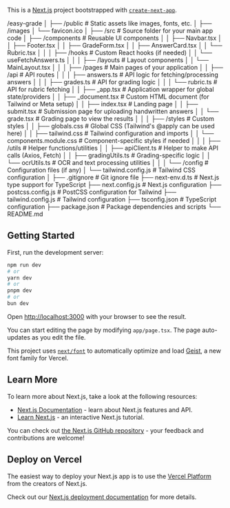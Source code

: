 This is a [Next.js](https://nextjs.org) project bootstrapped with [`create-next-app`](https://nextjs.org/docs/app/api-reference/cli/create-next-app).


/easy-grade
│
├── /public                    # Static assets like images, fonts, etc.
│   ├── /images
│   └── favicon.ico
│
├── /src                       # Source folder for your main app code
│   ├── /components            # Reusable UI components
│   │   ├── Navbar.tsx
│   │   ├── Footer.tsx
│   │   ├── GradeForm.tsx
│   │   ├── AnswerCard.tsx
│   │   └── Rubric.tsx
│   │
│   ├── /hooks                 # Custom React hooks (if needed)
│   │   └── useFetchAnswers.ts
│   │
│   ├── /layouts               # Layout components
│   │   └── MainLayout.tsx
│   │
│   ├── /pages                 # Main pages of your application
│   │   ├── /api               # API routes
│   │   │   ├── answers.ts     # API logic for fetching/processing answers
│   │   │   ├── grades.ts      # API for grading logic
│   │   │   └── rubric.ts      # API for rubric fetching
│   │   ├── _app.tsx           # Application wrapper for global state/providers
│   │   ├── _document.tsx      # Custom HTML document (for Tailwind or Meta setup)
│   │   ├── index.tsx          # Landing page
│   │   ├── submit.tsx         # Submission page for uploading handwritten answers
│   │   └── grade.tsx          # Grading page to view the results
│   │
│   ├── /styles                # Custom styles
│   │   ├── globals.css        # Global CSS (Tailwind's @apply can be used here)
│   │   ├── tailwind.css       # Tailwind configuration and imports
│   │   └── components.module.css  # Component-specific styles if needed
│   │
│   ├── /utils                 # Helper functions/utilities
│   │   ├── apiClient.ts       # Helper to make API calls (Axios, Fetch)
│   │   ├── gradingUtils.ts    # Grading-specific logic
│   │   └── ocrUtils.ts        # OCR and text processing utilities
│   │
│   └── /config                # Configuration files (if any)
│       └── tailwind.config.js # Tailwind CSS configuration
│
├── .gitignore                 # Git ignore file
├── next-env.d.ts              # Next.js type support for TypeScript
├── next.config.js             # Next.js configuration
├── postcss.config.js          # PostCSS configuration for Tailwind
├── tailwind.config.js         # Tailwind configuration
├── tsconfig.json              # TypeScript configuration
├── package.json               # Package dependencies and scripts
└── README.md  


## Getting Started

First, run the development server:

```bash
npm run dev
# or
yarn dev
# or
pnpm dev
# or
bun dev
```

Open [http://localhost:3000](http://localhost:3000) with your browser to see the result.

You can start editing the page by modifying `app/page.tsx`. The page auto-updates as you edit the file.

This project uses [`next/font`](https://nextjs.org/docs/app/building-your-application/optimizing/fonts) to automatically optimize and load [Geist](https://vercel.com/font), a new font family for Vercel.

## Learn More

To learn more about Next.js, take a look at the following resources:

- [Next.js Documentation](https://nextjs.org/docs) - learn about Next.js features and API.
- [Learn Next.js](https://nextjs.org/learn) - an interactive Next.js tutorial.

You can check out [the Next.js GitHub repository](https://github.com/vercel/next.js) - your feedback and contributions are welcome!

## Deploy on Vercel

The easiest way to deploy your Next.js app is to use the [Vercel Platform](https://vercel.com/new?utm_medium=default-template&filter=next.js&utm_source=create-next-app&utm_campaign=create-next-app-readme) from the creators of Next.js.

Check out our [Next.js deployment documentation](https://nextjs.org/docs/app/building-your-application/deploying) for more details.

